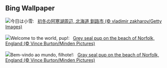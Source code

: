 ## Bing Wallpaper
![](https://www.bing.com/th?id=OHR.Xiaoxue2023_JA-JP4270732262_UHD.jpg&w=1000)今日は小雪:&nbsp;&ensp;[初冬の阿寒湖周辺, 北海道 釧路市 (© vladimir zakharov/Getty Images)](https://www.bing.com/th?id=OHR.Xiaoxue2023_JA-JP4270732262_UHD.jpg)
<br><br/>
![](https://www.bing.com/th?id=OHR.HelloSeal_EN-GB8313432120_UHD.jpg&w=1000)Welcome to the world, pup!:&nbsp;&ensp;[Grey seal pup on the beach of Norfolk, England (© Vince Burton/Minden Pictures)](https://www.bing.com/th?id=OHR.HelloSeal_EN-GB8313432120_UHD.jpg)
<br><br/>
![](https://www.bing.com/th?id=OHR.HelloSeal_PT-BR4000213831_UHD.jpg&w=1000)Bem-vindo ao mundo, filhote!:&nbsp;&ensp;[Gray seal pup on the beach of Norfolk, England (© Vince Burton/Minden Pictures)](https://www.bing.com/th?id=OHR.HelloSeal_PT-BR4000213831_UHD.jpg)
<br><br/>
